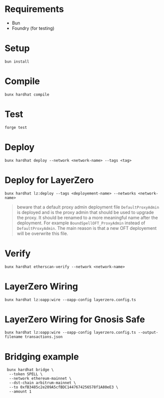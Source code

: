 # Requirements
- Bun
- Foundry (for testing)

# Setup
```
bun install
```

# Compile
```
bunx hardhat compile
```

# Test
```
forge test
```

# Deploy
```
bunx hardhat deploy --network <network-name> --tags <tag>
```

# Deploy for LayerZero
```
bunx hardhat lz:deploy --tags <deployement-name> --networks <network-name>
```
> beware that a default proxy admin deployment file `DefaultProxyAdmin` is deployed and is the proxy admin that should be used to upgrade the proxy. It should be renamed to a more meaningful name after the deployment. For example `BoundSpellOFT_ProxyAdmin` instead of `DefaultProxyAdmin`. The main reason is that a new OFT deployement will be overwrite this file.

# Verify
```
bunx hardhat etherscan-verify --network <network-name>
```

# LayerZero Wiring
```
bunx hardhat lz:oapp:wire --oapp-config layerzero.config.ts
```

# LayerZero Wiring for Gnosis Safe
```
bunx hardhat lz:oapp:wire --oapp-config layerzero.config.ts --output-filename transactions.json
```

# Bridging example
```
 bunx hardhat bridge \
  --token SPELL \
  --network ethereum-mainnet \
  --dst-chain arbitrum-mainnet \
  --to 0xfB3485c2e209A5cfBDC1447674256578f1A80eE3 \
  --amount 1
```